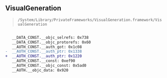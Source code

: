 ## VisualGeneration

> `/System/Library/PrivateFrameworks/VisualGeneration.framework/VisualGeneration`

```diff

   __DATA_CONST.__objc_selrefs: 0x738
   __DATA_CONST.__objc_protorefs: 0x60
   __AUTH_CONST.__auth_got: 0x1c08
-  __AUTH_CONST.__auth_ptr: 0x1338
+  __AUTH_CONST.__auth_ptr: 0x1220
   __AUTH_CONST.__const: 0xef90
   __AUTH_CONST.__objc_const: 0x5ad0
   __AUTH.__objc_data: 0x920

```
